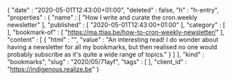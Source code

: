 {
  "date" : "2020-05-01T12:43:00+01:00",
  "deleted" : false,
  "h" : "h-entry",
  "properties" : {
    "name" : [ "How I write and curate the cron.weekly newsletter" ],
    "published" : [ "2020-05-01T12:43:00+01:00" ],
    "category" : [ ],
    "bookmark-of" : [ "https://ma.ttias.be/how-to-cron-weekly-newsletter/" ],
    "content" : [ {
      "html" : "",
      "value" : "An interesting read! I do wonder about having a newsletter for all my bookmarks, but then realised no one would probably subscribe as it's quite a wide range of topics."
    } ]
  },
  "kind" : "bookmarks",
  "slug" : "2020/05/71ayf",
  "tags" : [ ],
  "client_id" : "https://indigenous.realize.be"
}

